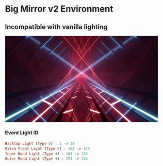 # Big Mirror v2 Environment

## Incompatible with vanilla lighting

<img src="./environment.png">

### Event Light ID

```haskell
Backtop Light (Type 0) : 1 -> 20
Extra Front Light (Type 0) : 101 -> 120
Inner Road Light (Type 4) : 101 -> 120
Outer Road Light (Type 4) : 121 -> 140
```
